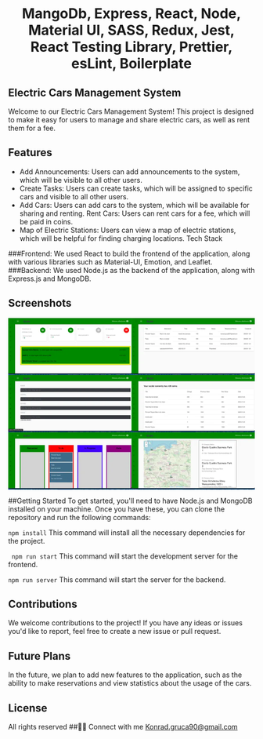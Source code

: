  <h1 align="center">MangoDb, Express, React, Node, Material UI, SASS, Redux, Jest, React Testing Library, Prettier, esLint, Boilerplate</h1>


## Electric Cars Management System
Welcome to our Electric Cars Management System! This project is designed to make it easy for users to manage and share electric cars, as well as rent them for a fee.

## Features
- Add Announcements: Users can add announcements to the system, which will be visible to all other users.
- Create Tasks: Users can create tasks, which will be assigned to specific cars and visible to all other users.
- Add Cars: Users can add cars to the system, which will be available for sharing and renting.
Rent Cars: Users can rent cars for a fee, which will be paid in coins.
- Map of Electric Stations: Users can view a map of electric stations, which will be helpful for finding charging locations.
Tech Stack

###Frontend: We used React to build the frontend of the application, along with various libraries such as Material-UI, Emotion, and Leaflet.
###Backend: We used Node.js as the backend of the application, along with Express.js and MongoDB.

## Screenshots
<div style="display: grid; grid-template-columns: repeat(2, 1fr); grid-template-rows: repeat(3, 1fr);">
  <img src="./cars/car1.webp" alt="car1">
  <img src="./cars/car2.webp" alt="car2">
  <img src="./cars/car3.webp" alt="car3">
  <img src="./cars/car4.webp" alt="car4">
  <img src="./cars/car5.webp" alt="car5">
  <img src="./cars/car6.webp" alt="car6">
</div>


##Getting Started
To get started, you'll need to have Node.js and MongoDB installed on your machine. Once you have these, you can clone the repository and run the following commands:

``` npm install ```
This command will install all the necessary dependencies for the project.

``` npm run start```
This command will start the development server for the frontend.

```npm run server```
This command will start the server for the backend.


## Contributions
We welcome contributions to the project! If you have any ideas or issues you'd like to report, feel free to create a new issue or pull request.

## Future Plans
In the future, we plan to add new features to the application, such as the ability to make reservations and view statistics about the usage of the cars.

## License
All rights reserved
##👨‍💻 Connect with me
Konrad.gruca90@gmail.com
